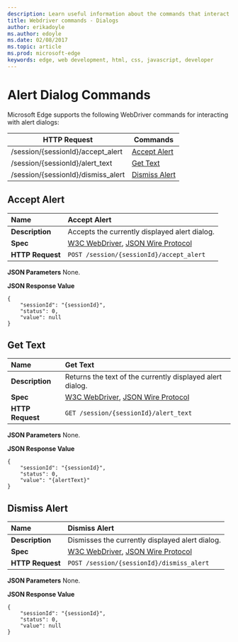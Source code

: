 ---description: Learn useful information about the commands that interact with alert dialogs for the WebDriver API.
title: Webdriver commands - Dialogs
author: erikadoyle
ms.author: edoyle
ms.date: 02/08/2017
ms.topic: article
ms.prod: microsoft-edge
keywords: edge, web development, html, css, javascript, developer
---# Alert Dialog CommandsMicrosoft Edge supports the following WebDriver commands for interacting with alert dialogs:| HTTP Request | Commands || ------------ | -------- || /session/{sessionId}/accept_alert|[Accept Alert](#accept-alert)|| /session/{sessionId}/alert_text|[Get Text](#get-text)|| /session/{sessionId}/dismiss_alert| [Dismiss Alert](#dismiss-alert)|## Accept Alert| **Name** | Accept Alert || :------- | :---------- || **Description** | Accepts the currently displayed alert dialog. || **Spec** | [W3C WebDriver](https://w3c.github.io/webdriver/webdriver-spec.html#accept), [JSON Wire Protocol](https://code.google.com/p/selenium/wiki/JsonWireProtocol#/session/:sessionId/accept_alert) || **HTTP Request** | `POST /session/{sessionId}/accept_alert` |**JSON Parameters**None.**JSON Response Value**```{    "sessionId": "{sessionId}",    "status": 0,    "value": null}```## Get Text| **Name** | Get Text || :------- | :---------- || **Description** | Returns the text of the currently displayed alert dialog. || **Spec** | [W3C WebDriver](https://w3c.github.io/webdriver/webdriver-spec.html#gettext), [JSON Wire Protocol](https://code.google.com/p/selenium/wiki/JsonWireProtocol#GET_/session/:sessionId/alert_text) || **HTTP Request** | `GET /session/{sessionId}/alert_text` |**JSON Parameters**None.**JSON Response Value**```{    "sessionId": "{sessionId}",    "status": 0,    "value": "{alertText}"}```## Dismiss Alert| **Name** | Dismiss Alert || :------- | :---------- || **Description** | Dismisses the currently displayed alert dialog. || **Spec** | [W3C WebDriver](https://w3c.github.io/webdriver/webdriver-spec.html#dismiss), [JSON Wire Protocol](https://code.google.com/p/selenium/wiki/JsonWireProtocol#/session/:sessionId/dismiss_alert) || **HTTP Request** | `POST /session/{sessionId}/dismiss_alert` |**JSON Parameters**None.**JSON Response Value**```{    "sessionId": "{sessionId}",    "status": 0,    "value": null}```